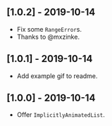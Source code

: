 ## [1.0.2] - 2019-10-14

* Fix some `RangeError`s.
* Thanks to @mxzinke.

## [1.0.1] - 2019-10-14

* Add example gif to readme.

## [1.0.0] - 2019-10-14

* Offer `ImplicitlyAnimatedList`.
